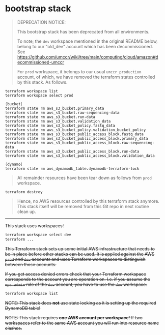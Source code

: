 # bootstrap stack

> DEPRECATION NOTICE:
> 
> This bootstrap stack has been deprecated from all environments.
> 
> To note; the `dev` workspace mentioned in the original README below, belong to our "old_dev" account which has been decommissioned.
> See https://github.com/umccr/wiki/tree/main/computing/cloud/amazon#decommissioned-umccr
> 
> For `prod` workspace, it belongs to our usual `umccr_production` account, of which, we have removed the terraform states controlled by this stack. As follows.

```
terraform workspace list
terraform workspace select prod

(bucket)
terraform state rm aws_s3_bucket.primary_data
terraform state rm aws_s3_bucket.raw-sequencing-data
terraform state rm aws_s3_bucket.run-data
terraform state rm aws_s3_bucket.validation_data
terraform state rm aws_s3_bucket_policy.fastq_data
terraform state rm aws_s3_bucket_policy.validation_bucket_policy
terraform state rm aws_s3_bucket_public_access_block.fastq_data
terraform state rm aws_s3_bucket_public_access_block.primary_data
terraform state rm aws_s3_bucket_public_access_block.raw-sequencing-data
terraform state rm aws_s3_bucket_public_access_block.run-data
terraform state rm aws_s3_bucket_public_access_block.validation_data

(dynamo)
terraform state rm aws_dynamodb_table.dynamodb-terraform-lock
```

> All remainder resources have been tear down as follows from `prod` workspace.

```
terraform destroy
```

> Hence, no AWS resources controlled by this terraform stack anymore.
> This stack itself will be removed from this Git repo in next routine clean up.

---

~~This stack uses workspaces!~~

```bash
terraform workspace select dev
terraform ...
```

~~This Terraform stack sets up some initial AWS infrastructure that needs to be in place before other stacks can be used. It is applied against the AWS `prod` and `dev` accounts and uses Terraform workspaces to distinguish between those accounts.~~

~~If you get access denied errors check that your Terraform workspace corresponds to the account you are operation on. I.e. if you assume the `ops-admin` role of the `dev` account, you have to use the `dev` workspace.~~

```bash
terraform workspace list
```

~~NOTE: This stack does **not** use state locking as it is setting up the required DynamoDB table!~~

~~NOTE: This stack requires **one AWS account per workspace**! If two workspaces refer to the same AWS account you will run into resource name clashes.~~
